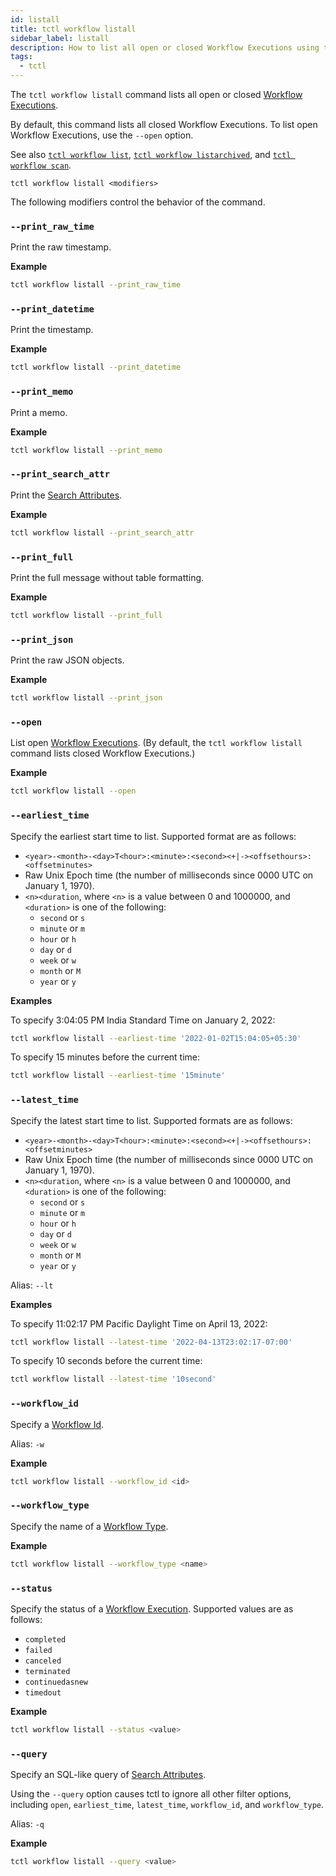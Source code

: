 ```yaml
---
id: listall
title: tctl workflow listall
sidebar_label: listall
description: How to list all open or closed Workflow Executions using tctl.
tags:
  - tctl
---
```


The `tctl workflow listall` command lists all open or closed [Workflow Executions](/concepts/what-is-a-workflow-execution).

By default, this command lists all closed Workflow Executions.
To list open Workflow Executions, use the `--open` option.

See also [`tctl workflow list`](/tctl-v1/workflow/list), [`tctl workflow listarchived`](/tctl-v1/workflow/listarchived), and [`tctl workflow scan`](/tctl-v1/workflow/scan).

`tctl workflow listall <modifiers>`

The following modifiers control the behavior of the command.

### `--print_raw_time`

Print the raw timestamp.

**Example**

```bash
tctl workflow listall --print_raw_time
```

### `--print_datetime`

Print the timestamp.

**Example**

```bash
tctl workflow listall --print_datetime
```

### `--print_memo`

Print a memo.

**Example**

```bash
tctl workflow listall --print_memo
```

### `--print_search_attr`

Print the [Search Attributes](/concepts/what-is-a-search-attribute).

**Example**

```bash
tctl workflow listall --print_search_attr
```

### `--print_full`

Print the full message without table formatting.

**Example**

```bash
tctl workflow listall --print_full
```

### `--print_json`

Print the raw JSON objects.

**Example**

```bash
tctl workflow listall --print_json
```

### `--open`

List open [Workflow Executions](/concepts/what-is-a-workflow-execution).
(By default, the `tctl workflow listall` command lists closed Workflow Executions.)

**Example**

```bash
tctl workflow listall --open
```

### `--earliest_time`

Specify the earliest start time to list. Supported format are as follows:

- `<year>-<month>-<day>T<hour>:<minute>:<second><+|-><offsethours>:<offsetminutes>`
- Raw Unix Epoch time (the number of milliseconds since 0000 UTC on January 1, 1970).
- `<n><duration`, where `<n>` is a value between 0 and 1000000, and `<duration>` is one of the following:
  - `second` or `s`
  - `minute` or `m`
  - `hour` or `h`
  - `day` or `d`
  - `week` or `w`
  - `month` or `M`
  - `year` or `y`

**Examples**

To specify 3:04:05 PM India Standard Time on January 2, 2022:

```bash
tctl workflow listall --earliest-time '2022-01-02T15:04:05+05:30'
```

To specify 15 minutes before the current time:

```bash
tctl workflow listall --earliest-time '15minute'
```

### `--latest_time`

Specify the latest start time to list. Supported formats are as follows:

- `<year>-<month>-<day>T<hour>:<minute>:<second><+|-><offsethours>:<offsetminutes>`
- Raw Unix Epoch time (the number of milliseconds since 0000 UTC on January 1, 1970).
- `<n><duration`, where `<n>` is a value between 0 and 1000000, and `<duration>` is one of the following:
  - `second` or `s`
  - `minute` or `m`
  - `hour` or `h`
  - `day` or `d`
  - `week` or `w`
  - `month` or `M`
  - `year` or `y`

Alias: `--lt`

**Examples**

To specify 11:02:17 PM Pacific Daylight Time on April 13, 2022:

```bash
tctl workflow listall --latest-time '2022-04-13T23:02:17-07:00'
```

To specify 10 seconds before the current time:

```bash
tctl workflow listall --latest-time '10second'
```

### `--workflow_id`

Specify a [Workflow Id](/concepts/what-is-a-workflow-id).

Alias: `-w`

**Example**

```bash
tctl workflow listall --workflow_id <id>
```

### `--workflow_type`

Specify the name of a [Workflow Type](/concepts/what-is-a-workflow-type).

**Example**

```bash
tctl workflow listall --workflow_type <name>
```

### `--status`

Specify the status of a [Workflow Execution](/concepts/what-is-a-workflow-execution).
Supported values are as follows:

- `completed`
- `failed`
- `canceled`
- `terminated`
- `continuedasnew`
- `timedout`

**Example**

```bash
tctl workflow listall --status <value>
```

### `--query`

Specify an SQL-like query of [Search Attributes](/concepts/what-is-a-search-attribute).

Using the `--query` option causes tctl to ignore all other filter options, including `open`, `earliest_time`, `latest_time`, `workflow_id`, and `workflow_type`.

Alias: `-q`

**Example**

```bash
tctl workflow listall --query <value>
```
